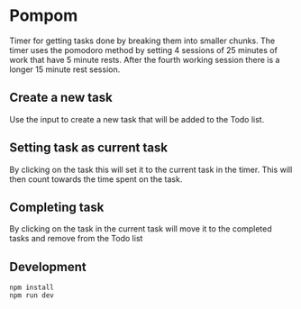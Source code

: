 # Pompom
Timer for getting tasks done by breaking them into smaller chunks. The timer uses the pomodoro method by setting 4 sessions of 25 minutes of work that have 5 minute rests. After the fourth working session there is a longer 15 minute rest session.

## Create a new task

Use the input to create a new task that will be added to the Todo list. 

## Setting task as current task

By clicking on the task this will set it to the current task in the timer. This will then count towards the time spent on the task.

## Completing task

By clicking on the task in the current task will move it to the completed tasks and remove from the Todo list

## Development

```
npm install
npm run dev
```